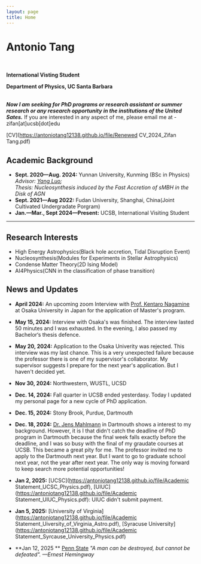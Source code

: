 ```yaml
---
layout: page
title: Home
---
```

# Antonio Tang
<br>

**International Visting Student**<br>

**Department of Physics, UC Santa Barbara**
<br>
<br>

***Now I am seeking for PhD programs or research assistant or summer research or any research opportunity in the institutions of the United Sates.*** If you are interested in any aspect of me, please email me at - zifan[at]ucsb[dot]edu

[CV](https://antoniotang12138.github.io/file/Renewed CV_2024_Zifan Tang.pdf)

## Academic Background

- **Sept. 2020—Aug. 2024:** Yunnan University,  Kunming (BSc in Physics)
*Advisor: [Yang Luo](https://yluo-astro.github.io);*<br>
*Thesis: Nucleosynthesis induced by the Fast Accretion of sMBH in the Disk of AGN*
- **Sept. 2021—Aug 2022:** Fudan University, Shanghai, China(Joint Cultivated Undergradate Porgram)
- **Jan.—Mar., Sept 2024—Present:** UCSB, International Visiting Student

---

## Research Interests

- High Energy Astrophysics(Black hole accretion, Tidal Disruption Event)
- Nucleosynthesis(Modules for Experiments in Stellar Astrophysics)
- Condense Matter Theory(2D Ising Model)
- AI4Physics(CNN in the classification of phase transition)

## News and Updates

- **April 2024:** An upcoming zoom Interview with [Prof. Kentaro Nagamine](http://astro-osaka.jp/kn/) at Osaka University in Japan for the application of Master's program.

- **May 15, 2024:** Interview with Osaka's was finished. The interview lasted 50 minutes and I was exhausted. In the evening, I also passed my Bachelor‘s thesis defence.

- **May 20, 2024:** Application to the Osaka Univerity was rejected. This interview was my last chance. This is a very unexpected failure because the professor there is one of my supervisor's collaborator. My supervisor suggests I prepare for the next year's application. But I haven't decided yet.

- **Nov 30, 2024:** Northwestern, WUSTL, UCSD

- **Dec. 14, 2024:** Fall quarter in UCSB ended yesterdasy. Today I updated my personal page for a new cycle of PhD application.

- **Dec. 15, 2024:** Stony Brook, Purdue, Dartmouth

- **Dec. 18, 2024:** [Dr. Jens Mahlmann](https://jensmahlmann.com/) in Dartmouth shows a interest to my background. However, it is I that didn't catch the deadline of PhD program in Dartmouth because the final week falls exactly before the deadline, and I was so busy with the final of my graudate courses at UCSB. This became a great pity for me. The professor invited me to apply to the Dartmouth next year. But I want to go to graduate school next year, not the year after next year. The only way is moving forward to keep search more potential opportunities!

- **Jan 2, 2025:** [UCSC](https://antoniotang12138.github.io/file/Academic Statement_UCSC_Physics.pdf), [UIUC](https://antoniotang12138.github.io/file/Academic Statement_UIUC_Physics.pdf): UIUC didn't submit payment.

- **Jan 5, 2025:** [University of Virginia](https://antoniotang12138.github.io/file/Academic Statement_Uiversity_of_Virginia_Astro.pdf),
[Syracuse University](https://antoniotang12138.github.io/file/Academic Statement_Syrcause_University_Physics.pdf)
- **Jan 12, 2025 ** [Penn State](https://antoniotang12138.github.io/file/Statement_of_Purpose_Penn_State_University.pdf)
*"A man can be destroyed, but cannot be defeated". —Ernest Hemingway*